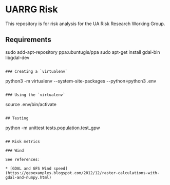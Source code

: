 # UARRG Risk

This repository is for risk analysis for the UA Risk Research Working Group.

## Requirements

sudo add-apt-repository ppa:ubuntugis/ppa
sudo apt-get install gdal-bin libgdal-dev
```

### Creating a `virtualenv`

```
python3 -m virtualenv --system-site-packages --python=python3 .env
```

### Using the `virtualenv`

```
source .env/bin/activate
```

## Testing

```
python -m unittest tests.population.test_gpw
```

## Risk metrics

### Wind

See references:

* [GDAL and GFS Wind speed](https://geoexamples.blogspot.com/2012/12/raster-calculations-with-gdal-and-numpy.html)


